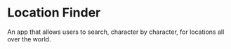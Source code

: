 # Location Finder

An app that allows users to search, character by character, for locations all over the world.
